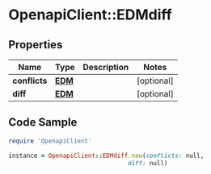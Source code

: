 # OpenapiClient::EDMdiff

## Properties

Name | Type | Description | Notes
------------ | ------------- | ------------- | -------------
**conflicts** | [**EDM**](EDM.md) |  | [optional] 
**diff** | [**EDM**](EDM.md) |  | [optional] 

## Code Sample

```ruby
require 'OpenapiClient'

instance = OpenapiClient::EDMdiff.new(conflicts: null,
                                 diff: null)
```


